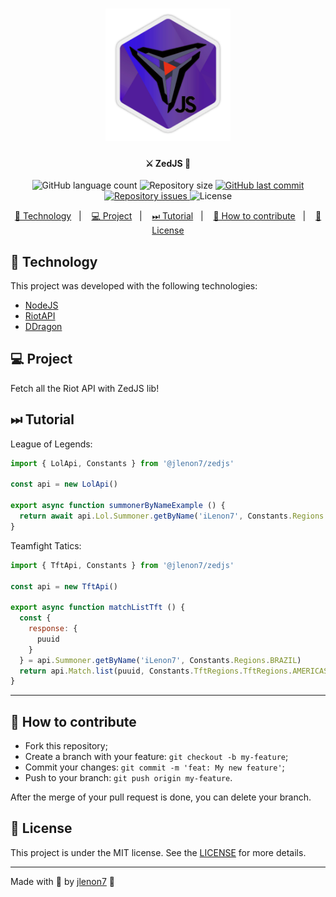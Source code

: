 <h1 align="center">
    <img alt="First lib" title="#delicinhas" src=".github/zedjs-logo.png" width="200px" />
</h1>

<h4 align="center">
  ⚔ ZedJS 👾
</h4>
<p align="center">
  <img alt="GitHub language count" src="https://img.shields.io/github/languages/count/jlenon7/ZedJS">

  <img alt="Repository size" src="https://img.shields.io/github/repo-size/jlenon7/ZedJS">

  <a href="https://github.com/jlenon7/ZedJS/commits/master">
    <img alt="GitHub last commit" src="https://img.shields.io/github/last-commit/jlenon7/ZedJS">
  </a>

  <a href="https://github.com/jlenon7/ZedJS/issues">
    <img alt="Repository issues" src="https://img.shields.io/github/issues/jlenon7/ZedJS">
  </a>

  <img alt="License" src="https://img.shields.io/badge/license-MIT-brightgreen">
</p>

<p align="center">
  <a href="#-technology">🚀 Technology</a>&nbsp;&nbsp;&nbsp;|&nbsp;&nbsp;&nbsp;
  <a href="#-project">💻 Project</a>&nbsp;&nbsp;&nbsp;|&nbsp;&nbsp;&nbsp;
  <a href="#-tutorial">⏭ Tutorial</a>&nbsp;&nbsp;&nbsp;|&nbsp;&nbsp;&nbsp;
  <a href="#-how-to-contribute">🤔 How to contribute</a>&nbsp;&nbsp;&nbsp;|&nbsp;&nbsp;&nbsp;
  <a href="#-license">📝 License</a>
</p>

## 🚀 Technology

This project was developed with the following technologies:

- [NodeJS](https://nodejs.org/en/)
- [RiotAPI](https://developer.riotgames.com/)
- [DDragon](https://riot-api-libraries.readthedocs.io/en/latest/ddragon.html)

## 💻 Project

Fetch all the Riot API with ZedJS lib!

## ⏭ Tutorial

League of Legends:

```js
import { LolApi, Constants } from '@jlenon7/zedjs'

const api = new LolApi()

export async function summonerByNameExample () {
  return await api.Lol.Summoner.getByName('iLenon7', Constants.Regions.BRAZIL)
}
```

Teamfight Tatics:

```js
import { TftApi, Constants } from '@jlenon7/zedjs'

const api = new TftApi()

export async function matchListTft () {
  const {
    response: {
      puuid
    }
  } = api.Summoner.getByName('iLenon7', Constants.Regions.BRAZIL)
  return api.Match.list(puuid, Constants.TftRegions.TftRegions.AMERICAS)
}
```

---

## 🤔 How to contribute

- Fork this repository;
- Create a branch with your feature: `git checkout -b my-feature`;
- Commit your changes: `git commit -m 'feat: My new feature'`;
- Push to your branch: `git push origin my-feature`.

After the merge of your pull request is done, you can delete your branch.

## 📝 License

This project is under the MIT license. See the [LICENSE](LICENSE.md) for more details.

---

Made with 🖤 by [jlenon7](https://github.com/jlenon7) :wave:

